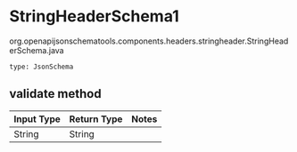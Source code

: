 # StringHeaderSchema1
org.openapijsonschematools.components.headers.stringheader.StringHeaderSchema.java
```
type: JsonSchema
```

## validate method
| Input Type | Return Type | Notes |
| ---------- | ----------- | ----- |
| String | String | |
